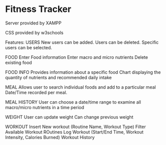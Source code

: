 # Fitness Tracker 

Server provided by XAMPP

CSS provided by w3schools

Features:
USERS
New users can be added.
Users can be deleted.
Specific users can be selected.

FOOD
Enter Food information
Enter macro and micro nutrients
Delete existing food

FOOD INFO
Provides information about a specific food
Chart displaying the quantity of nutrients and recommended daily intake

MEAL
Allows user to search individual foods and add to a particular meal
Date/Time recorded per meal.

MEAL HISTORY
User can choose a date/time range to examine all macro/micro nutrients in a time period

WEIGHT
User can update weight 
Can change previous weight

WORKOUT
Insert New workout (Routine Name, Workout Type)
Filter Available Workout ROutines
Log Workout (Start/End Time, Workout Intensity, Calories Burned)
Workout History
